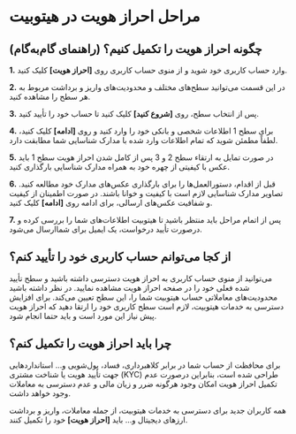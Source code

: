 # مراحل احراز هویت در هیتوبیت


## چگونه احراز هویت را تکمیل کنیم؟ (راهنمای گام‌به‌گام)

**1.**	وارد حساب کاربری خود شوید و از منوی حساب کاربری روی **[احراز هویت]** کلیک کنید.

**2.**	در این قسمت می‌توانید سطح‌های مختلف و محدودیت‌های واریز و برداشت مربوط به هر سطح را مشاهده کنید.

**3.**	پس از انتخاب سطح، روی **[شروع کنید]** کلیک کنید تا حساب خود را تأیید کنید.

**4.**	برای سطح 1 اطلاعات شخصی و بانکی خود را وارد کنید و روی **[ادامه]** کلیک کنید، لطفاً مطمئن شوید که تمام اطلاعات وارد شده با مدارک شناسایی شما مطابقت دارد.

**5.**	در صورت تمایل به ارتقاء سطح 2 و 3 پس از کامل شدن احراز هویت سطح 1 باید عکس با کیفیتی از چهره خود به همراه مدارک شناسایی بارگذاری کنید. 

**6.**	قبل از اقدام، دستورالعمل‌ها را برای بارگذاری عکس‌های مدارک خود مطالعه کنید. تصاویر مدارک شناسایی لازم است با کیفیت و خوانا باشند. در صورت اطمینان از کیفیت و شفافیت عکس‌های ارسالی، برای ادامه روی **[ادامه]** کلیک کنید.

**7.**  پس از اتمام مراحل باید منتظر باشید تا هیتوبیت اطلاعات‌های شما را بررسی کرده و درصورت تأیید درخواست، یک ایمیل برای شماارسال می‌شود.


## از کجا می‌توانم حساب کاربری خود را تأیید کنم؟

می‌توانید از منوی حساب کاربری به احراز هویت دسترسی داشته باشید و سطح تأیید شده فعلی خود را در صفحه احراز هویت مشاهده نمایید. در نظر داشته باشید محدودیت‌های معاملاتی حساب هیتوبیت شما را، این سطح تعیین می‌کند. برای افزایش دسترسی به خدمات هیتوبیت، لازم است سطح کاربری خود را ارتقا دهید که احراز هویت پیش نیاز این مورد است و باید حتما انجام شود.

## چرا باید احراز هویت را تکمیل کنم؟

برای محافظت از حساب شما در برابر کلاهبرداری، فساد، پول‌شویی و... استانداردهایی جهت تأیید هویت یا شناخت مشتری (KYC) طراحی شده است، بنابراین درصورت عدم تکمیل احراز هویت امکان وجود هرگونه ضرر و زیان مالی و عدم دسترسی به معاملات وجود خواهد داشت.

همه کاربران جدید برای دسترسی به خدمات هیتوبیت، از جمله معاملات، واریز و برداشت ارزهای دیجیتال و... باید **[احراز هویت]** خود را تکمیل کنند.
